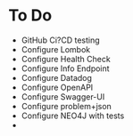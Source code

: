 # To Do

* GitHub Ci?CD testing
* Configure Lombok
* Configure Health Check 
* Configure Info Endpoint
* Configure Datadog
* Configure OpenAPI 
* Configure Swagger-UI
* Configure problem+json
* Configure NEO4J with tests
* 
